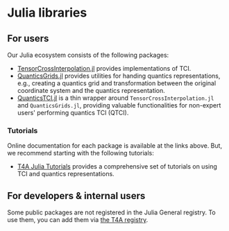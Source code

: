 # Julia libraries

## For users
Our Julia ecosystem consists of the following packages:

* [TensorCrossInterpolation.jl](https://github.com/tensor4all/TensorCrossInterpolation.jl) provides implementations of TCI.
* [QuanticsGrids.jl](https://github.com/tensor4all/QuanticsGrids.jl) provides utilities for handing quantics representations, e.g., creating a quantics grid and transformation between the original coordinate system and the quantics representation.
* [QuanticsTCI.jl](https://github.com/tensor4all/QuanticsTCI.jl) is a thin wrapper around `TensorCrossInterpolation.jl` and `QuanticsGrids.jl`, providing valuable functionalities for non-expert users' performing quantics TCI (QTCI).

### Tutorials
Online documentation for each package is available at the links above.
But, we recommend starting with the following tutorials:

* [T4A Julia Tutorials](http://tensor4all.org/T4AJuliaTutorials/) provides a comprehensive set of tutorials on using TCI and quantics representations.

## For developers & internal users
Some public packages are not registered in the Julia General registry.
To use them, you can add them via [the T4A registry](https://github.com/tensor4all/T4ARegistry).
